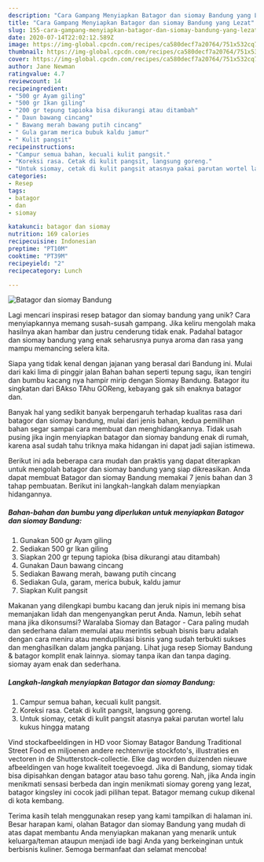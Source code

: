 ```yaml
---
description: "Cara Gampang Menyiapkan Batagor dan siomay Bandung yang Lezat"
title: "Cara Gampang Menyiapkan Batagor dan siomay Bandung yang Lezat"
slug: 155-cara-gampang-menyiapkan-batagor-dan-siomay-bandung-yang-lezat
date: 2020-07-14T22:02:12.589Z
image: https://img-global.cpcdn.com/recipes/ca580decf7a20764/751x532cq70/batagor-dan-siomay-bandung-foto-resep-utama.jpg
thumbnail: https://img-global.cpcdn.com/recipes/ca580decf7a20764/751x532cq70/batagor-dan-siomay-bandung-foto-resep-utama.jpg
cover: https://img-global.cpcdn.com/recipes/ca580decf7a20764/751x532cq70/batagor-dan-siomay-bandung-foto-resep-utama.jpg
author: Jane Newman
ratingvalue: 4.7
reviewcount: 14
recipeingredient:
- "500 gr Ayam giling"
- "500 gr Ikan giling"
- "200 gr tepung tapioka bisa dikurangi atau ditambah"
- " Daun bawang cincang"
- " Bawang merah bawang putih cincang"
- " Gula garam merica bubuk kaldu jamur"
- " Kulit pangsit"
recipeinstructions:
- "Campur semua bahan, kecuali kulit pangsit."
- "Koreksi rasa. Cetak di kulit pangsit, langsung goreng."
- "Untuk siomay, cetak di kulit pangsit atasnya pakai parutan wortel lalu kukus hingga matang"
categories:
- Resep
tags:
- batagor
- dan
- siomay

katakunci: batagor dan siomay 
nutrition: 169 calories
recipecuisine: Indonesian
preptime: "PT10M"
cooktime: "PT39M"
recipeyield: "2"
recipecategory: Lunch

---
```



![Batagor dan siomay Bandung](https://img-global.cpcdn.com/recipes/ca580decf7a20764/751x532cq70/batagor-dan-siomay-bandung-foto-resep-utama.jpg)

Lagi mencari inspirasi resep batagor dan siomay bandung yang unik? Cara menyiapkannya memang susah-susah gampang. Jika keliru mengolah maka hasilnya akan hambar dan justru cenderung tidak enak. Padahal batagor dan siomay bandung yang enak seharusnya punya aroma dan rasa yang mampu memancing selera kita.

Siapa yang tidak kenal dengan jajanan yang berasal dari Bandung ini. Mulai dari kaki lima di pinggir jalan Bahan bahan seperti tepung sagu, ikan tengiri dan bumbu kacang nya hampir mirip dengan Siomay Bandung. Batagor itu singkatan dari BAkso TAhu GOReng, kebayang gak sih enaknya batagor dan.

Banyak hal yang sedikit banyak berpengaruh terhadap kualitas rasa dari batagor dan siomay bandung, mulai dari jenis bahan, kedua pemilihan bahan segar sampai cara membuat dan menghidangkannya. Tidak usah pusing jika ingin menyiapkan batagor dan siomay bandung enak di rumah, karena asal sudah tahu triknya maka hidangan ini dapat jadi sajian istimewa.


Berikut ini ada beberapa cara mudah dan praktis yang dapat diterapkan untuk mengolah batagor dan siomay bandung yang siap dikreasikan. Anda dapat membuat Batagor dan siomay Bandung memakai 7 jenis bahan dan 3 tahap pembuatan. Berikut ini langkah-langkah dalam menyiapkan hidangannya.

<!--inarticleads1-->

##### Bahan-bahan dan bumbu yang diperlukan untuk menyiapkan Batagor dan siomay Bandung:

1. Gunakan 500 gr Ayam giling
1. Sediakan 500 gr Ikan giling
1. Siapkan 200 gr tepung tapioka (bisa dikurangi atau ditambah)
1. Gunakan  Daun bawang cincang
1. Sediakan  Bawang merah, bawang putih cincang
1. Sediakan  Gula, garam, merica bubuk, kaldu jamur
1. Siapkan  Kulit pangsit


Makanan yang dilengkapi bumbu kacang dan jeruk nipis ini memang bisa memanjakan lidah dan mengenyangkan perut Anda. Namun, lebih sehat mana jika dikonsumsi? Waralaba Siomay dan Batagor - Cara paling mudah dan sederhana dalam memulai atau merintis sebuah bisnis baru adalah dengan cara meniru atau menduplikasi bisnis yang sudah terbukti sukses dan menghasilkan dalam jangka panjang. Lihat juga resep Siomay Bandung &amp; batagor komplit enak lainnya. siomay tanpa ikan dan tanpa daging. siomay ayam enak dan sederhana. 

<!--inarticleads2-->

##### Langkah-langkah menyiapkan Batagor dan siomay Bandung:

1. Campur semua bahan, kecuali kulit pangsit.
1. Koreksi rasa. Cetak di kulit pangsit, langsung goreng.
1. Untuk siomay, cetak di kulit pangsit atasnya pakai parutan wortel lalu kukus hingga matang


Vind stockafbeeldingen in HD voor Siomay Batagor Bandung Traditional Street Food en miljoenen andere rechtenvrije stockfoto&#39;s, illustraties en vectoren in de Shutterstock-collectie. Elke dag worden duizenden nieuwe afbeeldingen van hoge kwaliteit toegevoegd. Jika di Bandung, siomay tidak bisa dipisahkan dengan batagor atau baso tahu goreng. Nah, jika Anda ingin menikmati sensasi berbeda dan ingin menikmati siomay goreng yang lezat, batagor kingsley ini cocok jadi pilihan tepat. Batagor memang cukup dikenal di kota kembang. 

Terima kasih telah menggunakan resep yang kami tampilkan di halaman ini. Besar harapan kami, olahan Batagor dan siomay Bandung yang mudah di atas dapat membantu Anda menyiapkan makanan yang menarik untuk keluarga/teman ataupun menjadi ide bagi Anda yang berkeinginan untuk berbisnis kuliner. Semoga bermanfaat dan selamat mencoba!
